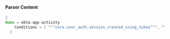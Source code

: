 #### Parser Content
```Java
{
Name = okta-app-activity
    Conditions = [ """core.user_auth.session_created_using_token""", """"published":""" ]
  }
```
